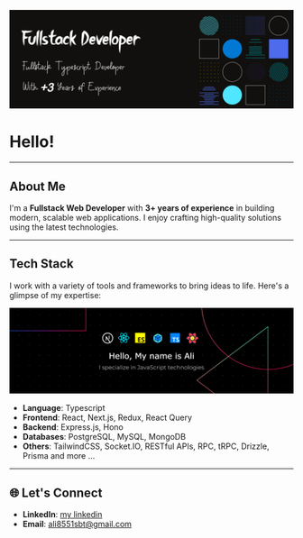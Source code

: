 [![Header](https://github.com/AliSabet1380/AliSabet1380/blob/main/Main_banner.jpg)](https://github.com/AliSabet1380)

#  Hello!

---

##  About Me  
I'm a **Fullstack Web Developer** with **3+ years of experience** in building modern, scalable web applications. I enjoy crafting high-quality solutions using the latest technologies.

---


##  Tech Stack  
I work with a variety of tools and frameworks to bring ideas to life. Here's a glimpse of my expertise:



[![Header](https://github.com/AliSabet1380/AliSabet1380/blob/main/banner-1.jpg)](https://github.com/AliSabet1380)

- **Language**: Typescript
- **Frontend**: React, Next.js, Redux, React Query  
- **Backend**: Express.js, Hono  
- **Databases**: PostgreSQL, MySQL, MongoDB  
- **Others**: TailwindCSS, Socket.IO, RESTful APIs, RPC, tRPC, Drizzle, Prisma and more ... 

---

## 🌐 Let's Connect 
 
- **LinkedIn**: [my linkedin](https://www.linkedin.com/in/ali-sabet-79629a249?utm_source=share&utm_campaign=share_via&utm_content=profile&utm_medium=android_app)  
- **Email**: [ali8551sbt@gmail.com](mailto:ali8551sbt@gmail.com)
